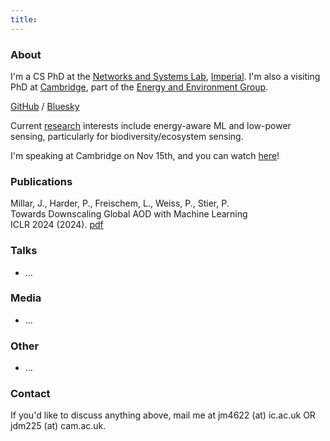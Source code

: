 ```yaml
---
title: 
---
```


<link rel="stylesheet" href="style.css">

### About

I'm a CS PhD at the [Networks and Systems Lab](https://netsys.doc.ic.ac.uk), [Imperial](https://www.imperial.ac.uk/computing/). I'm also a visiting PhD at [Cambridge](https://www.cst.cam.ac.uk), part of the [Energy and Environment Group](https://www.cst.cam.ac.uk/research/eeg). 

[GitHub](https://github.com/j0shmillar) / [Bluesky](https://bsky.app/profile/jdmillar.bsky.social)

Current [research](https://www.cst.cam.ac.uk/news/meet-terra-ai-aiming-map-terrestrial-life-planet) interests include energy-aware ML and low-power sensing, particularly for biodiversity/ecosystem sensing.

I'm speaking at Cambridge on Nov 15th, and you can watch [here](https://cl-cam-ac-uk.zoom.us/j/4361570789?pwd=Nkl2T3ZLaTZwRm05bzRTOUUxY3Q4QT09&amp;from=addon)!

### Publications

Millar, J., Harder, P., Freischem, L., Weiss, P., Stier, P. \
Towards Downscaling Global AOD with Machine Learning \
ICLR 2024 (2024). [pdf](https://s3.us-east-1.amazonaws.com/climate-change-ai/papers/iclr2024/20/paper.pdf)

### Talks

*   ... 

### Media

*   ... 

### Other 

*   ... 

<!-- *   *Hiking and Running.* I endorse the [philosophical manifesto](https://www.harukimurakami.com/book/what-i-talk-about-when-i-talk-about-running-a-memoir) by Murakami about running. I try to expand this in different landscapes. Sometimes, I track my running activity on [Strava](https://www.strava.com/athletes/13042082). -->

### Contact

If you'd like to discuss anything above, mail me at jm4622 (at) ic.ac.uk OR jdm225 (at) cam.ac.uk. 

